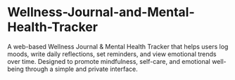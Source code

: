 # Wellness-Journal-and-Mental-Health-Tracker
A web-based Wellness Journal &amp; Mental Health Tracker that helps users log moods, write daily reflections, set reminders, and view emotional trends over time. Designed to promote mindfulness, self-care, and emotional well-being through a simple and private interface.
